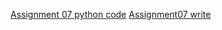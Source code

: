 [Assignment 07 python code](https://github.com/jonkung/IntroToProg-Python-Mod07/blob/main/Assignment07.py)
[Assignment07 write](Assignment07_JonathanKung.pdf)
